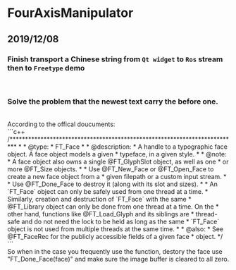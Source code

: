 # FourAxisManipulator

## 2019/12/08

### Finish transport a Chinese string from `Qt widget` to `Ros` stream then to `Freetype` demo
<br>

### Solve the problem that the newest text carry the before one.
<br>
According to the offical doucuments:
<br>
```c++
  /**************************************************************************
   *
   * @type:
   *   FT_Face
   *
   * @description:
   *   A handle to a typographic face object.  A face object models a given
   *   typeface, in a given style.
   *
   * @note:
   *   A face object also owns a single @FT_GlyphSlot object, as well as one
   *   or more @FT_Size objects.
   *
   *   Use @FT_New_Face or @FT_Open_Face to create a new face object from a
   *   given filepath or a custom input stream.
   *
   *   Use @FT_Done_Face to destroy it (along with its slot and sizes).
   *
   *   An `FT_Face` object can only be safely used from one thread at a time.
   *   Similarly, creation and destruction of `FT_Face` with the same
   *   @FT_Library object can only be done from one thread at a time.  On the
   *   other hand, functions like @FT_Load_Glyph and its siblings are
   *   thread-safe and do not need the lock to be held as long as the same
   *   `FT_Face` object is not used from multiple threads at the same time.
   *
   * @also:
   *   See @FT_FaceRec for the publicly accessible fields of a given face
   *   object.
   */
```
<br>
So when in the case you frequently use the function, destory the face use "FT_Done_Face(face)" and make sure the image buffer is cleared to all zero.
